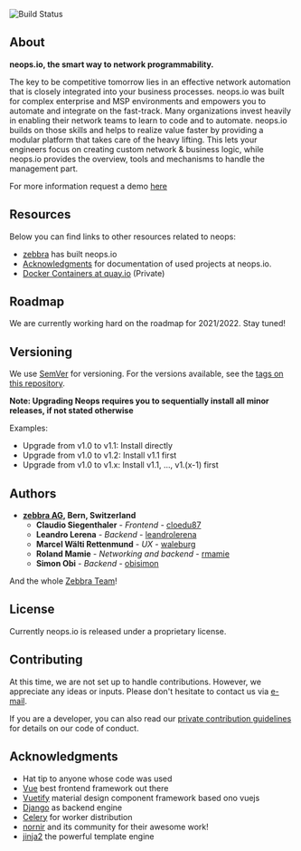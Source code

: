 ![Build Status](https://drone.zebbra.ch/api/badges/zebbra/neops-core/status.svg?ref=refs/heads/master)

## About

**neops.io, the smart way to network programmability.**

The key to be competitive tomorrow lies in an effective network automation that is closely integrated into your business processes. neops.io was built for complex enterprise and MSP environments and empowers you to automate and integrate on the fast-track. Many organizations invest heavily in enabling their network teams to learn to code and to automate. neops.io builds on those skills and helps to realize value faster by providing a modular platform that takes care of the heavy lifting. This lets your engineers focus on creating custom network & business logic, while neops.io provides the overview, tools and mechanisms to handle the management part.

For more information request a demo [here](https://outlook.office365.com/owa/calendar/neopsio@zebbra.ch/bookings/)

## Resources

Below you can find links to other resources related to neops:

- [zebbra](https://zebbra.ch) has built neops.io
- [Acknowledgments](#acknowledgments) for documentation of used projects at neops.io.
- [Docker Containers at quay.io](https://quay.io/organization/zebbra/neops) (Private)

## Roadmap

We are currently working hard on the roadmap for 2021/2022. Stay tuned!

## Versioning

We use [SemVer](http://semver.org/) for versioning. For the versions available, see the [tags on this repository](https://github.com/zebbra/neops-core/tags).

**Note: Upgrading Neops requires you to sequentially install all minor releases, if not stated otherwise**

Examples:

- Upgrade from v1.0 to v1.1: Install directly
- Upgrade from v1.0 to v1.2: Install v1.1 first
- Upgrade from v1.0 to v1.x: Install v1.1, ..., v1.(x-1) first

## Authors

- **[zebbra AG](https://zebbra.ch), Bern, Switzerland**
  - **Claudio Siegenthaler** - _Frontend_ - [cloedu87](https://github.com/cloedu87)
  - **Leandro Lerena** - _Backend_ - [leandrolerena](https://github.com/leandrolerena)
  - **Marcel Wälti Rettenmund** - _UX_ - [waleburg](https://github.com/waleburg)
  - **Roland Mamie** - _Networking and backend_ - [rmamie](https://github.com/rmamie)
  - **Simon Obi** - _Backend_ - [obisimon](https://github.com/obisimon)

And the whole [Zebbra Team](https://zebbra.ch/#team)!

## License

Currently neops.io is released under a proprietary license.

## Contributing

At this time, we are not set up to handle contributions. However, we appreciate any ideas or inputs. Please don't hesitate to contact us via [e-mail](mailto:hello@neops.io).

If you are a developer, you can also read our [private contribution guidelines](CONTRIBUTING.md) for details on our code of conduct.

## Acknowledgments

- Hat tip to anyone whose code was used
- [Vue](https://vuejs.org/) best frontend framework out there
- [Vuetify](https://vuetifyjs.com/en/) material design component framework based ono vuejs
- [Django](https://www.djangoproject.com/) as backend engine
- [Celery](http://www.celeryproject.org/) for worker distribution
- [nornir](https://github.com/nornir-automation/nornir) and its community for their awesome work!
- [jinja2](https://github.com/pallets/jinja) the powerful template engine
